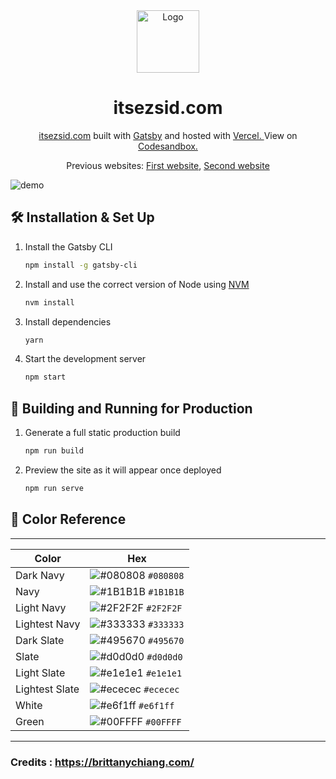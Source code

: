 <div align="center">
  <img alt="Logo" src="https://raw.githubusercontent.com/itsezsid/website/main/src/images/favicon/safari-pinned-tab.svg" width="100" />
</div>
<h1 align="center">
  itsezsid.com
</h1>
<p align="center">
  <a href="https://itsezsid.com" target="_blank">itsezsid.com</a> built with <a href="https://www.gatsbyjs.org/" target="_blank">Gatsby</a> and hosted with <a href="https://www.vercel.com/" target="_blank">Vercel. </a> View on <a href="https://codesandbox.io/s/github/itsezsid/website" target="_blank"> Codesandbox.</a>
</p>
<p align="center">
  Previous websites:
  <a href="https://github.com/bchiang7/itsezsid-old-website" target="_blank">First website</a>,
  <a href="https://github.com/bchiang7/itsezsid" target="_blank">Second website</a>
</p>


![demo](https://raw.githubusercontent.com/itsezsid/website/main/static/og.png)


## 🛠 Installation & Set Up

1. Install the Gatsby CLI

   ```sh
   npm install -g gatsby-cli
   ```

2. Install and use the correct version of Node using [NVM](https://github.com/nvm-sh/nvm)

   ```sh
   nvm install
   ```

3. Install dependencies

   ```sh
   yarn
   ```

4. Start the development server

   ```sh
   npm start
   ```
## 🚀 Building and Running for Production

1. Generate a full static production build

   ```sh
   npm run build
   ```

1. Preview the site as it will appear once deployed

   ```sh
   npm run serve
   ```

## 🎨 Color Reference
_ _ _ _ _ _ _ _ _ _ _ _ _ _ _ _ _ _ _ _ _ _ _ _ _ _ _ _ _ _ _ _ _ _ _ _ _ _ _ _ _ _ _ _
| Color          | Hex                                                                |
| -------------- | ------------------------------------------------------------------ |
| Dark Navy      | ![#080808](https://via.placeholder.com/10/080808?text=+) `#080808` |
| Navy           | ![#1B1B1B](https://via.placeholder.com/10/1B1B1B?text=+) `#1B1B1B` |
| Light Navy     | ![#2F2F2F](https://via.placeholder.com/10/2F2F2F?text=+) `#2F2F2F` |
| Lightest Navy  | ![#333333](https://via.placeholder.com/10/333333?text=+) `#333333` |
| Dark Slate     | ![#495670](https://via.placeholder.com/10/495670?text=+) `#495670` |
| Slate          | ![#d0d0d0](https://via.placeholder.com/10/d0d0d0?text=+) `#d0d0d0` |
| Light Slate    | ![#e1e1e1](https://via.placeholder.com/10/e1e1e1?text=+) `#e1e1e1` |
| Lightest Slate | ![#ececec](https://via.placeholder.com/10/ececec?text=+) `#ececec` |
| White          | ![#e6f1ff](https://via.placeholder.com/10/e6f1ff?text=+) `#e6f1ff` |
| Green          | ![#00FFFF](https://via.placeholder.com/10/00FFFF?text=+) `#00FFFF` |
- - - - - - - - - - - - - - - - - - - - - - - - - - - - - - - - - - - - - - - - - - - - 

### Credits : https://brittanychiang.com/
